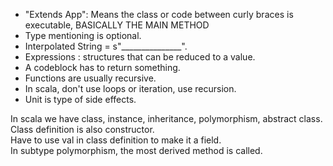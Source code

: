 - "Extends App": Means the class or code between curly braces is executable, BASICALLY THE MAIN METHOD  
- Type mentioning is optional.  
- Interpolated String = s"_______________".  
- Expressions : structures that can be reduced to a value.  
- A codeblock has to return something.
- Functions are usually recursive.  
- In scala, don't use loops or iteration, use recursion.  
- Unit is type of side effects.  
  
In scala we have class, instance, inheritance, polymorphism, abstract class.  
Class definition is also constructor.  
Have to use val in class definition to make it a field.  
In subtype polymorphism, the most derived method is called.  